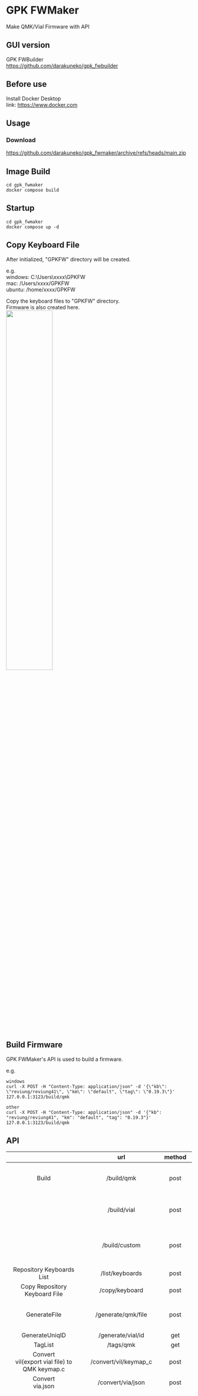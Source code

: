 # GPK FWMaker
Make QMK/Vial Firmware with API     

GUI version
-------
GPK FWBuilder    
https://github.com/darakuneko/gpk_fwbuilder    


Before use
-------
Install Docker Desktop    
link: https://www.docker.com

Usage
-------
### Download

https://github.com/darakuneko/gpk_fwmaker/archive/refs/heads/main.zip

Image Build
-------
``` 
cd gpk_fwmaker
docker compose build
```

Startup
-------

``` 
cd gpk_fwmaker
docker compose up -d
```

Copy Keyboard File
-------
After initialized, "GPKFW" directory will be created.

e.g.   
windows: C:\Users\xxxx\GPKFW   
mac: /Users/xxxx/GPKFW   
ubuntu: /home/xxxx/GPKFW    

Copy the keyboard files to "GPKFW" directory.   
Firmware is also created here.   
<img src="https://user-images.githubusercontent.com/5214078/207864849-c199464f-9b03-4028-b148-0688e9e5603e.jpg" width="50%" />

Build Firmware
-------
GPK FWMaker's API is used to build a firmware.    
   
e.g.   
``` 
windows
curl -X POST -H "Content-Type: application/json" -d '{\"kb\": \"reviung/reviung41\", \"km\": \"default", \"tag\": \"0.19.3\"}' 127.0.0.1:3123/build/qmk

other
curl -X POST -H "Content-Type: application/json" -d '{"kb": "reviung/reviung41", "km": "default", "tag": "0.19.3"}' 127.0.0.1:3123/build/qmk
```

API
-------

|                  |           url           | method |    response    |                                              parameter                                              |
|:----------------:|:-----------------------:|:------:|:--------------:|:---------------------------------------------------------------------------------------------------:|
|      Build       |       /build/qmk        |  post  | string(stream) |                kb(required): string<br>km(required): string<br>tag(required): string<br>useRepo(optional):boolean             |
|                  |       /build/vial       |  post  | string(stream) |              kb(required): string<br>km(required): string<br>commit(optional): string<br>useRepo(optional):boolean               |
|                  |       /build/custom     |  post  | string(stream) |              fw(required): string<br>kb(required): string<br>km(required): string<br>commit(optional): string<br>useRepo(optional):boolean               |
|   Repository Keyboards List   |   /list/keyboards      |  post  |     arrary     | fw(required): string |
|   Copy Repository Keyboard File   |   /copy/keyboard     |  post  |     string(stream)     | fw(required): string |
|   GenerateFile   |   /generate/qmk/file    |  post  |     string     | kb(required): string<br>mcu(required): string<br>layout(required): string<br>user(required): string |
|  GenerateUniqID  |    /generate/vial/id    |  get   |     string     |                                                                                                     |
|     TagList      |        /tags/qmk        |  get   |     array      |                                                                                                     |
|     Convert<br>vil(export vial file) to QMK keymap.c      |    /convert/vil/keymap_c    |  post  | string(stream) |                        vil(required): vil file     
|     Convert<br>via.json      |    /convert/via/json    |  post  | string(stream) |                        info(required): json file<br>kle(required): json file     
|     Convert<br>KLE json to QMK/Vial       |    /convert/kle/qmk    |  post  | string |                        kle(required): json file<br>params.kb(required): string <br>params.mcu(required): string<br>params.user(required): string<br>params.vid(required): string<br>params.pid(required): string<br>params.option(required): int <br>params.rows(Required if option is 0 or 1): int<br>params.cols(Required if option is 0 or 1): params.int<br> |
| UpdateRepository | /update/repository/qmk  |  get   | string(stream) |                                                                                                     |                                                                                                  |
| UpdateRepository | /update/repository/qmk  |  get   | string(stream) |                                                                                                     |
|                  | /update/repository/custom |  post   | string(stream) | id(required): string<br>url(required): string |
| DeleteRepositoryCustom | /delete/repository/custom |  post   | string(stream) | id(required): string |

Port: 3123

### Build
Build firmware.
The built firmware is created in the GPKFW directory.   
kb is the keyboard name.  
km is the keymap.  

- QMK   
  tag can be taken from the TagList api or check the qmk's tag page   
  https://github.com/qmk/qmk_firmware/tags
- Vial  
  If commit is specified, it will build on any commit of the vial branch.    

e.g.    
For command  
make reviung/reviung41:default  
   
Parameter  
kb: reviung/reviung41  
km: default 

__For more information about the build__  
QMK  
https://docs.qmk.fm   
Vial   
https://get.vial.today/docs/porting-to-via.html

### GenerateFile
Keyboard files.    
The files is created in the GPKFW directory.   
kb is the keyboard name.  
mcu is the development_board/processor name of this link.   
https://github.com/qmk/qmk_firmware/blob/master/data/schemas/keyboard.jsonschema    
layout is the directory name of this link.    
https://github.com/qmk/qmk_firmware/tree/master/layouts/default    
user is the username.

### GenerateUniqID
Unique ID for use with Vial   

### TagList
Tag list of cloned repositories.    


### Convert (via.json)
-------
QMK info.json and KLE json are used to create via.json.

e.g.    
```
const data = new FormData()
const infoBuffer = fs.readFileSync(infoFilePath)
data.append('info', infoBuffer, {
        filename: infoFileName,
        contentType: 'application/json',
        knownLength: infoBuffer.length
})
const kleBuffer = fs.readFileSync(kleFilePath)
data.append('kle', kleBuffer, {
        filename: kleFileName,
        contentType: 'application/json',
        knownLength: kleBuffer.length
})
axios.post(url("/convert/via/json"), data, {headers: {"Content-Type": "multipart/form-data"}})
```

info.json - required fields
```
{
  "keyboard_name": "Your Keyboard's Name",
  "usb": {
    "vid": "0xFEED",
    "pid": "0x0001",
  },
  "matrix_size": {
    "cols": 1,
    "rows": 1
  }
}
 ```
 
KLE json edited like VIA  
https://www.caniusevia.com/docs/layouts 

### Convert (KLE json to QMK/Vial)
-------
It is based on Firmware 'scripts'.   
zykrah's Nice project👍      
https://github.com/zykrah/firmware-scripts       

e.g.    
```
const data = new FormData()
const buffer = fs.readFileSync(filepath)
data.append('kle', buffer, {
        filename: filename,
        contentType: 'application/json',
        knownLength: buffer.length
})
data.append('params', JSON.stringify(params))
axios.post(url("/convert/kle/qmk"), data, {headers: {"Content-Type": "multipart/form-data"}})
```

#### Params
kle is KLE json.    
kb is the keyboard name.      
mcu is the development_board/processor name of this link.      
https://github.com/qmk/qmk_firmware/blob/master/data/schemas/keyboard.jsonschema      
user is the username.      
vid is Vendor ID.      
pid is Product ID.      
option:

|          value        |                      |
|:----------------:|:-----------------------:| 
|       0           |           build QMK Firmware           | 
|       1           |           build Vail Firmware        | 
|       2           |           make only via.json | 

rows is matrix pins.      
cols is matrix pins.      
e.g.      
GP0,GP1,GP2,GP3     

#### KLE Guidelines
![switch](https://user-images.githubusercontent.com/5214078/212447224-56b04aa8-387c-4bf9-a8d3-bf383770c18c.png)

- 0: "label" in the info.json and layer 0 
- 1: layer 1
- 2: (VIAL only) If there is a 'u' here, the key is included as a key for the unlock combo （Same as Firmware 'scripts）
- 3: Multilayout index （Same as Firmware 'scripts）
- 4: (VIAL only) If there is an 'e' here, the key is an encoder （Same as Firmware 'scripts）
- 5: Multilayout value （Same as Firmware 'scripts）
- 6: Secondary Multilayout name （Same as Firmware 'scripts）
- 7: Primary Multilayout name/label （Same as Firmware 'scripts）
- 8: layer 2
- 9: Row
- 11: Col

0 can use label.　　　　   
If the label of keycodes matches the 0 value of KLE Json, it is converted to "aliases" or "key" at layer 0. 
In info.json, it is used as is.    
https://keyboards.qmk.fm/v1/constants/keycodes_0.0.3.json     
In 0, 1, and 8, a blank space is KC_NO.    

Please refer to these KLE and make it.    
https://t.ly/bNH0    
https://t.ly/Y3BEW      
https://t.ly/xiJG8     

Main labels   
```
A
B
C
D
E
F
G
H
I
J
K
L
M
N
O
P
Q
R
S
T
U
V
W
X
Y
Z
1
2
3
4
5
6
7
8
9
0
Enter
Esc
Backspace
Tab
Spacebar
-
=
]
[
\\
#
;
'
`
,
.
/
Caps Lock
F1
F2
F3
F4
F5
F6
F7
F8
F9
F10
F11
F12
Print Screen
Scroll Lock
Pause
Insert
Home
Page Up
Delete
End
Page Down
Right
Left
Down
Up
Num Lock
Menu
Mute
Volume Up
Volume Down
Caps Lock
Num Lock
Left Control
Left Shift
Left Alt
Left GUI
Right Control
Right Shift
Right Alt
Right GUI
```

### UpdateRepository
Clone again to the latest state.   

If you get an error like this, please update the repository.    
``` 
error: branch 'x.x.x' not found.
``` 
------- 
☕️☕️☕️ Donation ☕️☕️☕️   
[Amazon](https://www.amazon.co.jp/hz/wishlist/ls/66VQJTRHISQT) or [Ko-fi](https://ko-fi.com/darakuneko)  


